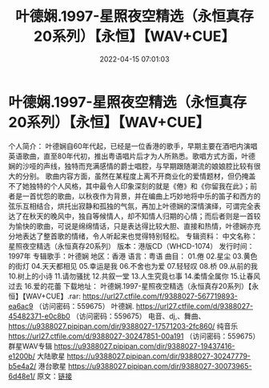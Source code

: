 ﻿---
title: 叶德娴.1997-星照夜空精选（永恒真存20系列）【永恒】【WAV+CUE】
date: 2022-04-15 07:01:03
categories: WAV车载音乐、镜像
tags: 国语流行
---
# 叶德娴.1997-星照夜空精选（永恒真存20系列）【永恒】【WAV+CUE】

个人简介：
叶德娴自60年代起，已经是一位香港的歌手，早期主要在酒吧内演唱英语歌曲，直至80年代初，推出粤语唱片后才为人所熟悉。歌唱方式方面，叶德娴的沙哑的声线，独特而充满感情的爵士唱腔，与早期跟随潮流的娘娘腔比较有很大的分别。
歌曲内容方面，虽然在某程度上离不开商业化的爱情题材，但仍掩盖不了她独特的个人风格，其中最令人印象深刻的就是《倦》和《你留我在此》；前者是一首忧怨的歌曲，以秋夜作为背景，并在编曲上巧妙地将中乐的笛子和西方的弦乐互相结合，烘托出寂静和孤独的气氛，再加上叶德娴的深情演绎，可谓完全表达了在秋天的晚风中，独自等候情人，却不知情人归期的心情；而后者则是一首较为愉快的歌曲，可说是绵绵情话，只是表达得比较大胆、直接和热情，叶德娴亦充分地表达了整首歌的情绪，令人听起来也觉得特别轻松。
专辑资料：
中文名称：星照夜空精选（永恒真存20系列）
版本：港版CD（WHCD-1074）
发行时间：1997年
专辑歌手：叶德娴
地区：香港
语言：粤语
曲目：
01.倦
02.星尘
03.黄色的街灯
04.天天都相见
05.幸运是我
06.不舍也为爱
07.轻轻叹
08.桥
09.从前的我
10.树上的小诗
11.请勿骚扰
12.共叙一堂
13.人生究竟乜事
14.柔情全属你
15.让春风过去
16.爱的花蕾
下载地址：
叶德娴.1997-星照夜空精选（永恒真存20系列）【永恒】【WAV+CUE】.rar: https://url27.ctfile.com/f/9388027-567719893-ea6ac9
（访问密码：559675）
叶德娴.
https://url27.ctfile.com/d/9388027-45482371-e0c8b0
（访问密码：559675）
电音、dj,、舞曲、
https://u9388027.pipipan.com/dir/9388027-17571203-2fc860/
纯音乐
https://url27.ctfile.com/d/9388027-30247851-00a191
（访问密码：559675）
群星WAV专辑
https://u9388027.pipipan.com/dir/9388027-19437416-e1200b/
大陆歌星
https://u9388027.pipipan.com/dir/9388027-30247779-b5e4a2/
港台歌星
https://u9388027.pipipan.com/dir/9388027-30073965-6d48e1/
原文：[链接](https://blog.sina.com.cn/s/blog_1647c7e7601030woj.html)